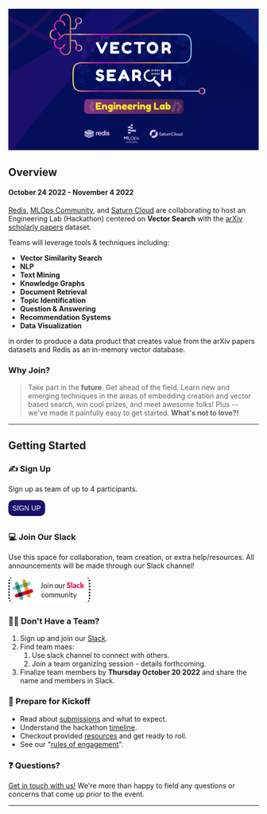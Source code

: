 ![logo](img/mlops-vectorsearch-final-2.jpg)

## Overview
#### October 24 2022 - November 4 2022

[Redis](https://redis.io/), [MLOps Community](https://mlops.community/), and [Saturn Cloud](https://saturncloud.io/) are collaborating to host an Engineering Lab (Hackathon) centered on **Vector Search** with the [arXiv scholarly papers](https://arxiv.org/) dataset.

Teams will leverage tools & techniques including:
- **Vector Similarity Search**
- **NLP**
- **Text Mining**
- **Knowledge Graphs**
- **Document Retrieval**
- **Topic Identification**
- **Question & Answering**
- **Recommendation Systems**
- **Data Visualization**

in order to produce a data product that creates value from the arXiv papers datasets and Redis as an in-memory vector database.

### Why Join?
>Take part in the **future**. Get ahead of the field. Learn new and emerging techniques in the areas of embedding creation and vector based search, win cool prizes, and meet awesome folks! Plus -- we've made it painfully easy to get started. **What's not to love?!**

____

## Getting Started

### ✍️ Sign Up
Sign up as team of up to 4 participants.

<a href="https://forms.gle/76aqPeRM43L3ZRru7" target="_blank" rel="noopener">
  <button style="color:white; cursor:pointer; font-size:14px; margin-bottom:8px; border-radius:10px; padding:8px; background-color:#19106b; border:0px">SIGN UP</button>
</a>

### 💻 Join Our Slack
Use this space for collaboration, team creation, or extra help/resources. All announcements will be made through our Slack channel!

<a
  href="https://join.slack.com/t/mlops-community/shared_invite/zt-1cjmjku5d-ZhJitSlS0VtqfCcwRpn_CQ"
  target="_blank"
  rel="noopener">
    <img src="img/slack_join.png" style="width:30%; padding:4px; border-radius:10px; border-inline-style: dotted;"/>
</a>

### 🤝🏽 Don't Have a Team?
1. Sign up and join our [Slack](#join-our-slack).
2. Find team maes:
    1. Use slack channel to connect with others.
    2. Join a team organizing session - details forthcoming.
3. Finalize team members by **Thursday October 20 2022** and share the name and members in Slack.

### 💪 Prepare for Kickoff
- Read about [submissions](submissions.md) and what to expect.
- Understand the hackathon [timeline](timeline.md).
- Checkout provided [resources](resources.md) and get ready to roll.
- See our "[rules of engagement](rules.md)".

### ❓ Questions?
[Get in touch with us!](https://forms.gle/hVSDaywEA8uh395z8) We're more than happy to field any questions or concerns that come up prior to the event.

____

